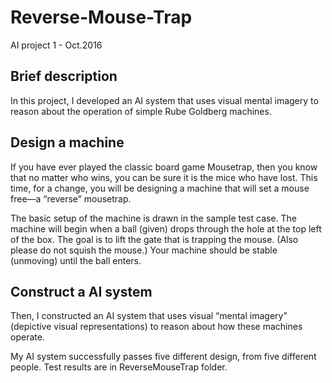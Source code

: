 # Reverse-Mouse-Trap
AI project 1 - Oct.2016
## Brief description
In this project, I developed an AI system that uses visual mental imagery to
reason about the operation of simple Rube Goldberg machines.

## Design a machine
If you have ever played the classic board game
Mousetrap, then you know that no matter who wins,
you can be sure it is the mice who have lost. This time,
for a change, you will be designing a machine that will
set a mouse free—a “reverse” mousetrap.

The basic setup of the machine is drawn in the sample test case.
The machine will begin when a ball (given) drops
through the hole at the top left of the box. The goal is
to lift the gate that is trapping the mouse. (Also please
do not squish the mouse.) Your machine should be
stable (unmoving) until the ball enters.

## Construct a AI system
Then, I constructed an AI system that uses visual “mental imagery” (depictive visual representations)
to reason about how these machines operate.

My AI system successfully passes five different design, from five different people. Test results are in ReverseMouseTrap folder.

